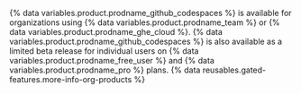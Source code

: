 {% data variables.product.prodname_github_codespaces %} is available for organizations using {% data variables.product.prodname_team %} or {% data variables.product.prodname_ghe_cloud %}. {% data variables.product.prodname_github_codespaces %} is also available as a limited beta release for individual users on {% data variables.product.prodname_free_user %} and {% data variables.product.prodname_pro %} plans. {% data reusables.gated-features.more-info-org-products %}
